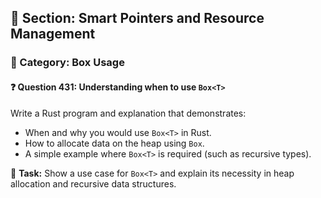 ## 📘 Section: Smart Pointers and Resource Management  
### 🔹 Category: Box<T> Usage  
#### ❓ Question 431: Understanding when to use `Box<T>`

Write a Rust program and explanation that demonstrates:

- When and why you would use `Box<T>` in Rust.
- How to allocate data on the heap using `Box`.
- A simple example where `Box<T>` is required (such as recursive types).

🔧 **Task:** Show a use case for `Box<T>` and explain its necessity in heap allocation and recursive data structures.
